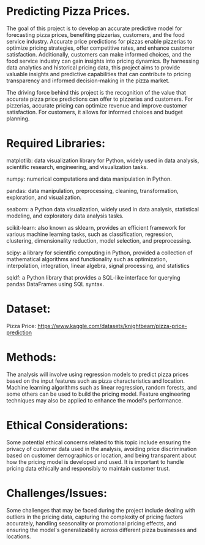 # Predicting Pizza Prices.

The goal of this project is to develop an accurate predictive model for forecasting pizza prices, benefiting pizzerias, customers, and the food service industry. Accurate price predictions for pizzas enable pizzerias to optimize pricing strategies, offer competitive rates, and enhance customer satisfaction. Additionally, customers can make informed choices, and the food service industry can gain insights into pricing dynamics. By harnessing data analytics and historical pricing data, this project aims to provide valuable insights and predictive capabilities that can contribute to pricing transparency and informed decision-making in the pizza market.

The driving force behind this project is the recognition of the value that accurate pizza price predictions can offer to pizzerias and customers. For pizzerias, accurate pricing can optimize revenue and improve customer satisfaction. For customers, it allows for informed choices and budget planning.

# Required Libraries:

matplotlib: data visualization library for Python, widely used in data analysis, scientific research, engineering, and visualization tasks.

numpy: numerical computations and data manipulation in Python.

pandas: data manipulation, preprocessing, cleaning, transformation, exploration, and visualization.

seaborn: a Python data visualization, widely used in data analysis, statistical modeling, and exploratory data analysis tasks.

scikit-learn: also known as sklearn, provides an efficient framework for various machine learning tasks, such as classification, regression, clustering, dimensionality reduction, model selection, and preprocessing.

scipy: a library for scientific computing in Python, provided a collection of mathematical algorithms and functionality such as optimization, interpolation, integration, linear algebra, signal processing, and statistics

sqldf: a Python library that provides a SQL-like interface for querying pandas DataFrames using SQL syntax.

# Dataset:

Pizza Price: https://www.kaggle.com/datasets/knightbearr/pizza-price-prediction

# Methods:

The analysis will involve using regression models to predict pizza prices based on the input features such as pizza characteristics and location. Machine learning algorithms such as linear regression, random forests, and some others can be used to build the pricing model. Feature engineering techniques may also be applied to enhance the model's performance.

# Ethical Considerations:

Some potential ethical concerns related to this topic include ensuring the privacy of customer data used in the analysis, avoiding price discrimination based on customer demographics or location, and being transparent about how the pricing model is developed and used. It is important to handle pricing data ethically and responsibly to maintain customer trust.

# Challenges/Issues:

Some challenges that may be faced during the project include dealing with outliers in the pricing data, capturing the complexity of pricing factors accurately, handling seasonality or promotional pricing effects, and ensuring the model's generalizability across different pizza businesses and locations.
